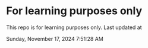# For learning purposes only
This repo is for learning purposes only.
Last updated at

Sunday, November 17, 2024 7:51:28 AM

